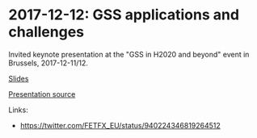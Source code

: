 # 2017-12-12: GSS applications and challenges

Invited keynote presentation at the "GSS in H2020 and beyond" event in Brussels, 2017-12-11/12.

[Slides](http://www.cse.chalmers.se/~patrikj/talks/Jansson_GSS_Applications_keynote.pdf)

[Presentation source](Jansson_GSS_Applications.md)

Links:
* https://twitter.com/FETFX_EU/status/940224346819264512
